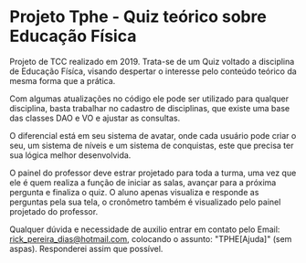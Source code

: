 # Projeto Tphe - Quiz teórico sobre Educação Física 

Projeto de TCC realizado em 2019.
Trata-se de um Quiz voltado a disciplina de Educação Físíca, visando despertar o interesse pelo conteúdo teórico da mesma forma que a prática.

Com algumas atualizações no código ele pode ser utilizado para qualquer disciplina, basta trabalhar no cadastro de disciplinas, que existe uma base das classes DAO e VO e ajustar as consultas.

O diferencial está em seu sistema de avatar, onde cada usuário pode criar o seu, um sistema de níveis e um sistema de conquistas, este que precisa ter sua lógica melhor desenvolvida.

O painel do professor deve estrar projetado para toda a turma, uma vez que ele é quem realiza a função de iniciar as salas, avançar para a próxima pergunta e finaliza o quiz. O aluno apenas visualiza e responde as perguntas pela sua tela, o cronômetro também é visualizado pelo painel projetado do professor.

Qualquer dúvida e necessidade de auxilio entrar em contato pelo Email: rick_pereira_dias@hotmail.com, colocando o assunto: "TPHE[Ajuda]" (sem aspas). Responderei assim que possível.


